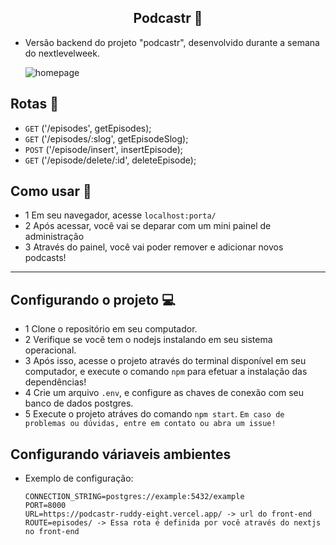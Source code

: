 <h2 align="center">Podcastr 🎵</h2>

 - Versão backend do projeto "podcastr", desenvolvido durante a semana do nextlevelweek.
   
    <img src="https://user-images.githubusercontent.com/63478331/117904423-b91e8600-b2a7-11eb-96a8-33d3c1ed3985.png" alt="homepage">
    
    
 ## Rotas :rocket:
    
   - `GET` ('/episodes', getEpisodes);
   - `GET` ('/episodes/:slog', getEpisodeSlog);
   - `POST` ('/episode/insert', insertEpisode);
   - `GET` ('/episode/delete/:id', deleteEpisode);
 
 ## Como usar 📘

   - 1 Em seu navegador, acesse `localhost:porta/` 
   - 2 Após acessar, você vai se deparar com um mini painel de administração
   - 3 Através do painel, você vai poder remover e adicionar novos podcasts!

---
 
 ## Configurando o projeto 💻

   - 1 Clone o repositório em seu computador.
   - 2 Verifique se você tem o nodejs instalando em seu sistema operacional.
   - 3 Após isso, acesse o projeto através do terminal disponível em seu computador, e execute o comando `npm` para efetuar a instalação das dependências!
   - 4 Crie um arquivo `.env`, e configure as chaves de conexão com seu banco de dados postgres.
   - 5 Execute o projeto atráves do comando `npm start`.
    `Em caso de problemas ou dúvidas, entre em contato ou abra um issue!`
    
## Configurando váriaveis ambientes

  - Exemplo de configuração:
    
        CONNECTION_STRING=postgres://example:5432/example
        PORT=8000
        URL=https://podcastr-ruddy-eight.vercel.app/ -> url do front-end
        ROUTE=episodes/ -> Essa rota é definida por você através do nextjs no front-end
